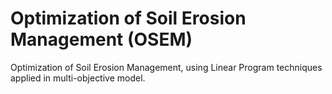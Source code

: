 # Optimization of Soil Erosion Management (OSEM)

Optimization of Soil Erosion Management, using Linear Program techniques applied in multi-objective model.
